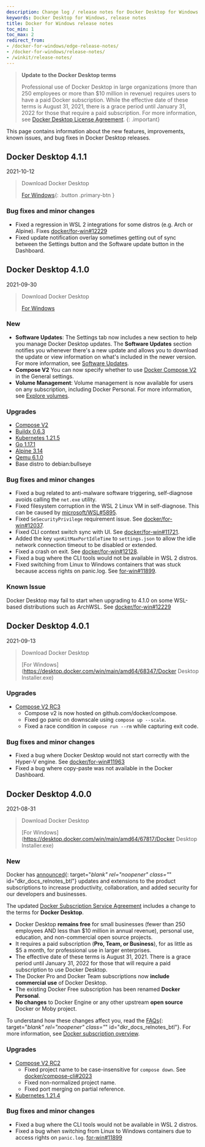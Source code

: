 ```yaml
---
description: Change log / release notes for Docker Desktop for Windows
keywords: Docker Desktop for Windows, release notes
title: Docker for Windows release notes
toc_min: 1
toc_max: 2
redirect_from:
- /docker-for-windows/edge-release-notes/
- /docker-for-windows/release-notes/
- /winkit/release-notes/
---
```


> **Update to the Docker Desktop terms**
>
> Professional use of Docker Desktop in large organizations (more than 250 employees or more than $10 million in revenue) requires users to have a paid Docker subscription. While the effective date of these terms is August 31, 2021, there is a grace period until January 31, 2022 for those that require a paid subscription. For more information, see [Docker Desktop License Agreement](../../../subscription/index.md#docker-desktop-license-agreement).
{: .important}

This page contains information about the new features, improvements, known issues, and bug fixes in Docker Desktop releases.

## Docker Desktop 4.1.1
2021-10-12

> Download Docker Desktop
>
> [For Windows](https://desktop.docker.com/win/main/amd64/Docker%20Desktop%20Installer.exe?utm_source=docker&utm_medium=webreferral&utm_campaign=docs-driven-download-win-amd64){: .button .primary-btn }

### Bug fixes and minor changes

- Fixed a regression in WSL 2 integrations for some distros (e.g. Arch or Alpine). Fixes [docker/for-win#12229](https://github.com/docker/for-win/issues/12229)
- Fixed update notification overlay sometimes getting out of sync between the Settings button and the Software update button in the Dashboard.


## Docker Desktop 4.1.0
2021-09-30

> Download Docker Desktop
>
> [For Windows](https://desktop.docker.com/win/main/amd64/69386/Docker%20Desktop%20Installer.exe)

### New

- **Software Updates**: The Settings tab now includes a new section to help you manage Docker Desktop updates. The **Software Updates** section notifies you whenever there's a new update and allows you to download the update or view information on what's included in the newer version. For more information, see [Software Updates](../index.md#software-updates).
- **Compose V2** You can now specify whether to use [Docker Compose V2](../../../compose/cli-command.md) in the General settings.
- **Volume Management**: Volume management is now available for users on any subscription, including Docker Personal. For more information, see [Explore volumes](../../dashboard.md#explore-volumes).

### Upgrades

- [Compose V2](https://github.com/docker/compose/releases/tag/v2.0.0)
- [Buildx 0.6.3](https://github.com/docker/buildx/releases/tag/v0.6.3)
- [Kubernetes 1.21.5](https://github.com/kubernetes/kubernetes/releases/tag/v1.21.5)
- [Go 1.17.1](https://github.com/golang/go/releases/tag/go1.17.1)
- [Alpine 3.14](https://alpinelinux.org/posts/Alpine-3.14.0-released.html)
- [Qemu 6.1.0](https://wiki.qemu.org/ChangeLog/6.1)
- Base distro to debian:bullseye

### Bug fixes and minor changes

- Fixed a bug related to anti-malware software triggering, self-diagnose avoids calling the `net.exe` utility.
- Fixed filesystem corruption in the WSL 2 Linux VM in self-diagnose. This can be caused by [microsoft/WSL#5895](https://github.com/microsoft/WSL/issues/5895).
- Fixed `SeSecurityPrivilege` requirement issue. See [docker/for-win#12037](https://github.com/docker/for-win/issues/12037).
- Fixed CLI context switch sync with UI. See [docker/for-win#11721](https://github.com/docker/for-win/issues/11721).
- Added the key `vpnKitMaxPortIdleTime` to `settings.json` to allow the idle network connection timeout to be disabled or extended.
- Fixed a crash on exit. See [docker/for-win#12128](https://github.com/docker/for-win/issues/12128).
- Fixed a bug where the CLI tools would not be available in WSL 2 distros.
- Fixed switching from Linux to Windows containers that was stuck because access rights on panic.log. See [for-win#11899](https://github.com/docker/for-win/issues/11899).

### Known Issue

Docker Desktop may fail to start when upgrading to 4.1.0 on some WSL-based distributions such as ArchWSL. See [docker/for-win#12229](https://github.com/docker/for-win/issues/12229)

## Docker Desktop 4.0.1
2021-09-13

> Download Docker Desktop
>
> [For Windows](https://desktop.docker.com/win/main/amd64/68347/Docker Desktop Installer.exe)

### Upgrades

- [Compose V2 RC3](https://github.com/docker/compose/releases/tag/v2.0.0-rc.3)
  - Compose v2 is now hosted on github.com/docker/compose.
  - Fixed go panic on downscale using `compose up --scale`.
  - Fixed  a race condition in `compose run --rm` while capturing exit code.

### Bug fixes and minor changes

- Fixed a bug where Docker Desktop would not start correctly with the Hyper-V engine. See [docker/for-win#11963](https://github.com/docker/for-win/issues/11963)
- Fixed a bug where copy-paste was not available in the Docker Dashboard.

## Docker Desktop 4.0.0
2021-08-31

> Download Docker Desktop
>
> [For Windows](https://desktop.docker.com/win/main/amd64/67817/Docker Desktop Installer.exe)

### New

Docker has [announced](https://www.docker.com/blog/updating-product-subscriptions/){: target="*blank" rel="noopener" class="*" id="dkr_docs_relnotes_btl"} updates and extensions to the product subscriptions to increase productivity, collaboration, and added security for our developers and businesses.

The updated [Docker Subscription Service Agreement](https://www.docker.com/legal/docker-subscription-service-agreement) includes a change to the terms for **Docker Desktop**.

- Docker Desktop **remains free** for small businesses (fewer than 250 employees AND less than $10 million in annual revenue), personal use, education, and non-commercial open source projects.
- It requires a paid subscription (**Pro, Team, or Business**), for as little as $5 a month, for professional use in larger enterprises.
- The effective date of these terms is August 31, 2021. There is a grace period until January 31, 2022 for those that will require a paid subscription to use Docker Desktop.
- The Docker Pro and Docker Team subscriptions now **include commercial use** of Docker Desktop.
- The existing Docker Free subscription has been renamed **Docker Personal**.
- **No changes** to Docker Engine or any other upstream **open source** Docker or Moby project.

To understand how these changes affect you, read the [FAQs](https://www.docker.com/pricing/faq){: target="*blank" rel="noopener" class="*" id="dkr_docs_relnotes_btl"}.
For more information, see [Docker subscription overview](../../../subscription/index.md).

### Upgrades

- [Compose V2 RC2](https://github.com/docker/compose-cli/releases/tag/v2.0.0-rc.2)
  - Fixed project name to be case-insensitive for `compose down`. See [docker/compose-cli#2023](https://github.com/docker/compose-cli/issues/2023)
  - Fixed non-normalized project name.
  - Fixed port merging on partial reference.
- [Kubernetes 1.21.4](https://github.com/kubernetes/kubernetes/releases/tag/v1.21.4)

### Bug fixes and minor changes

- Fixed a bug where the CLI tools would not be available in WSL 2 distros.
- Fixed a bug when switching from Linux to Windows containers due to access rights on `panic.log`. [for-win#11899](https://github.com/docker/for-win/issues/11899)
